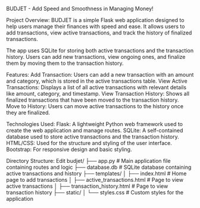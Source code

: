 BUDJET - Add Speed and Smoothness in Managing Money!

Project Overview:
BUDJET is a simple Flask web application designed to help users manage their finances with speed and ease. It allows users to add transactions, view active transactions, and track the history of finalized transactions.

The app uses SQLite for storing both active transactions and the transaction history. Users can add new transactions, view ongoing ones, and finalize them by moving them to the transaction history.

Features:
Add Transaction: Users can add a new transaction with an amount and category, which is stored in the active transactions table.
View Active Transactions: Displays a list of all active transactions with relevant details like amount, category, and timestamp.
View Transaction History: Shows all finalized transactions that have been moved to the transaction history.
Move to History: Users can move active transactions to the history once they are finalized.


Technologies Used:
Flask: A lightweight Python web framework used to create the web application and manage routes.
SQLite: A self-contained database used to store active transactions and the transaction history.
HTML/CSS: Used for the structure and styling of the user interface.
Bootstrap: For responsive design and basic styling.


Directory Structure:
Edit
budjet/
├── app.py                     # Main application file containing routes and logic
├── database.db                # SQLite database containing active transactions and history
├── templates/
│   ├── index.html             # Home page to add transactions
│   ├── active_transactions.html  # Page to view active transactions
│   ├── transaction_history.html  # Page to view transaction history
├── static/
│   └── styles.css             # Custom styles for the application
